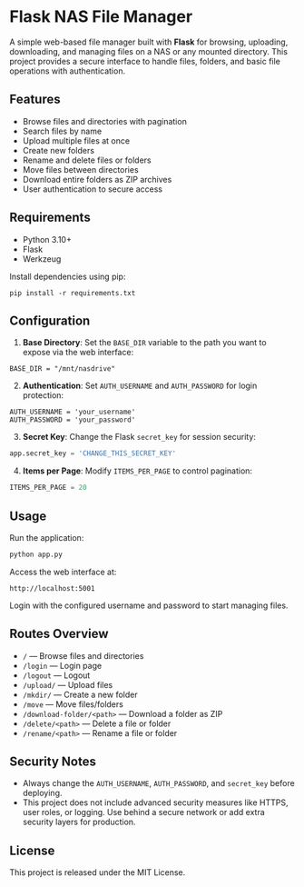# Flask NAS File Manager

A simple web-based file manager built with **Flask** for browsing, uploading, downloading, and managing files on a NAS or any mounted directory. This project provides a secure interface to handle files, folders, and basic file operations with authentication.  

## Features

- Browse files and directories with pagination  
- Search files by name  
- Upload multiple files at once  
- Create new folders  
- Rename and delete files or folders  
- Move files between directories  
- Download entire folders as ZIP archives  
- User authentication to secure access  

## Requirements

- Python 3.10+  
- Flask  
- Werkzeug  

Install dependencies using pip:

```
pip install -r requirements.txt
````

## Configuration

1. **Base Directory**: Set the `BASE_DIR` variable to the path you want to expose via the web interface:

```
BASE_DIR = "/mnt/nasdrive"
```

2. **Authentication**: Set `AUTH_USERNAME` and `AUTH_PASSWORD` for login protection:

```
AUTH_USERNAME = 'your_username'
AUTH_PASSWORD = 'your_password'
```

3. **Secret Key**: Change the Flask `secret_key` for session security:

```python
app.secret_key = 'CHANGE_THIS_SECRET_KEY'
```

4. **Items per Page**: Modify `ITEMS_PER_PAGE` to control pagination:

```python
ITEMS_PER_PAGE = 20
```

## Usage

Run the application:

```bash
python app.py
```

Access the web interface at:

```
http://localhost:5001
```

Login with the configured username and password to start managing files.

## Routes Overview

* `/` — Browse files and directories
* `/login` — Login page
* `/logout` — Logout
* `/upload/` — Upload files
* `/mkdir/` — Create a new folder
* `/move` — Move files/folders
* `/download-folder/<path>` — Download a folder as ZIP
* `/delete/<path>` — Delete a file or folder
* `/rename/<path>` — Rename a file or folder

## Security Notes

* Always change the `AUTH_USERNAME`, `AUTH_PASSWORD`, and `secret_key` before deploying.
* This project does not include advanced security measures like HTTPS, user roles, or logging. Use behind a secure network or add extra security layers for production.

## License

This project is released under the MIT License.
